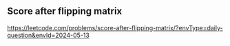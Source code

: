 ## Score after flipping matrix
https://leetcode.com/problems/score-after-flipping-matrix/?envType=daily-question&envId=2024-05-13
